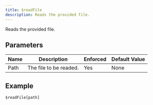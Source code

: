 ```yaml
---
title: $readFile
description: Reads the provided file.
---
```


Reads the provided file.
## Parameters
| Name |      Description       | Enforced | Default Value |
|------|------------------------|----------|---------------|
| Path | The file to be readed. | Yes      | None          |
## Example
```eats
$readFile[path]
```